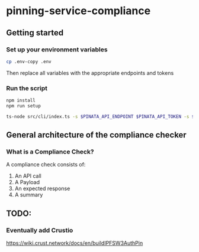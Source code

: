 # pinning-service-compliance

## Getting started

### Set up your environment variables
```bash
cp .env-copy .env
```
Then replace all variables with the appropriate endpoints and tokens

### Run the script
```bash
npm install
npm run setup

ts-node src/cli/index.ts -s $PINATA_API_ENDPOINT $PINATA_API_TOKEN -s $ESTUARY_API_ENDPOINT $ESTUARY_API_TOKEN -s $NFT_API_ENDPOINT $NFT_API_TOKEN -s $WEB3_API_ENDPOINT $WEB3_API_TOKEN
```

## General architecture of the compliance checker

### What is a Compliance Check?
A compliance check consists of:

1. An API call
2. A Payload
3. An expected response
4. A summary

## TODO:
### Eventually add Crustio
https://wiki.crust.network/docs/en/buildIPFSW3AuthPin
